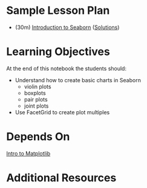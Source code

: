 # Sample Lesson Plan

- (30m) [Introduction to Seaborn](Intro-to-seaborn.ipynb) ([Solutions](Intro-to-seaborn-solutions.ipynb))


# Learning Objectives

At the end of this notebook the students should:

- Understand how to create basic charts in Seaborn
  - violin plots
  - boxplots
  - pair plots
  - joint plots
- Use FacetGrid to create plot multiples


# Depends On

[Intro to Matplotlib](https://github.com/thisismetis/dscurriculum_gamma/tree/master/curriculum/project-01/matplotlib)


# Additional Resources